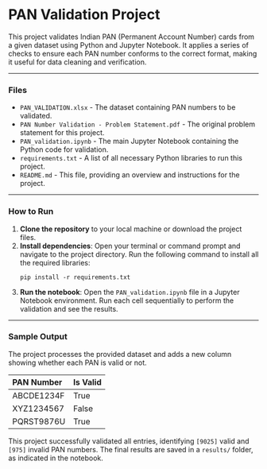 # PAN Validation Project

This project validates Indian PAN (Permanent Account Number) cards from a given dataset using Python and Jupyter Notebook. It applies a series of checks to ensure each PAN number conforms to the correct format, making it useful for data cleaning and verification.

---

### Files

* `PAN_VALIDATION.xlsx` - The dataset containing PAN numbers to be validated.
* `PAN Number Validation - Problem Statement.pdf` - The original problem statement for this project.
* `PAN_validation.ipynb` - The main Jupyter Notebook containing the Python code for validation.
* `requirements.txt` - A list of all necessary Python libraries to run this project.
* `README.md` - This file, providing an overview and instructions for the project.

---

### How to Run

1.  **Clone the repository** to your local machine or download the project files.
2.  **Install dependencies**: Open your terminal or command prompt and navigate to the project directory. Run the following command to install all the required libraries:
    ```
    pip install -r requirements.txt
    ```
3.  **Run the notebook**: Open the `PAN_validation.ipynb` file in a Jupyter Notebook environment. Run each cell sequentially to perform the validation and see the results.

---

### Sample Output

The project processes the provided dataset and adds a new column showing whether each PAN is valid or not.

| PAN Number | Is Valid |
| :--- | :--- |
| ABCDE1234F | True |
| XYZ1234567 | False |
| PQRST9876U | True |

This project successfully validated all entries, identifying `[9025]` valid and `[975]` invalid PAN numbers. The final results are saved in a `results/` folder, as indicated in the notebook.
